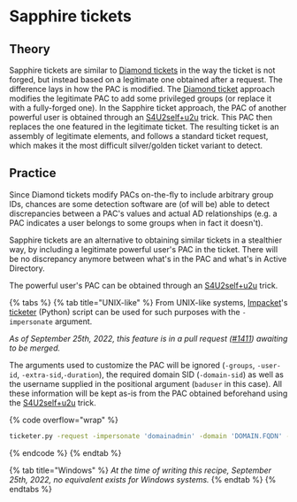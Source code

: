 # Sapphire tickets

## Theory

Sapphire tickets are similar to [Diamond tickets](diamond.md) in the way the ticket is not forged, but instead based on a legitimate one obtained after a request. The difference lays in how the PAC is modified. The [Diamond ticket](diamond.md) approach modifies the legitimate PAC to add some privileged groups (or replace it with a fully-forged one). In the Sapphire ticket approach, the PAC of another powerful user is obtained through an [S4U2self+u2u](../#s4u2self-+-u2u) trick. This PAC then replaces the one featured in the legitimate ticket. The resulting ticket is an assembly of legitimate elements, and follows a standard ticket request, which makes it the most difficult silver/golden ticket variant to detect.

## Practice

Since Diamond tickets modify PACs on-the-fly to include arbitrary group IDs, chances are some detection software are (of will be) able to detect discrepancies between a PAC's values and actual AD relationships (e.g. a PAC indicates a user belongs to some groups when in fact it doesn't).&#x20;

Sapphire tickets are an alternative to obtaining similar tickets in a stealthier way, by including a legitimate powerful user's PAC in the ticket. There will be no discrepancy anymore between what's in the PAC and what's in Active Directory.

The powerful user's PAC can be obtained through an [S4U2self+u2u](../) trick.

{% tabs %}
{% tab title="UNIX-like" %}
From UNIX-like systems, [Impacket](https://github.com/SecureAuthCorp/impacket)'s [ticketer](https://github.com/SecureAuthCorp/impacket/blob/master/examples/ticketer.py) (Python) script can be used for such purposes with the `-impersonate` argument.

_As of September 25th, 2022, this feature is in a pull request (_[_#1411_](https://github.com/SecureAuthCorp/impacket/pull/1411)_) awaiting to be merged._

The arguments used to customize the PAC will be ignored (`-groups`, `-user-id`, `-extra-sid`,`-duration`), the required domain SID (`-domain-sid`) as well as the username supplied in the positional argument (`baduser` in this case). All these information will be kept as-is from the PAC obtained beforehand using the [S4U2self+u2u](../) trick.

{% code overflow="wrap" %}
```bash
ticketer.py -request -impersonate 'domainadmin' -domain 'DOMAIN.FQDN' -user 'domain_user' -password 'password' -aesKey 'krbtgt/service AES key' -domain-sid 'S-1-5-21-...' 'baduser'
```
{% endcode %}
{% endtab %}

{% tab title="Windows" %}
_At the time of writing this recipe, September 25th, 2022, no equivalent exists for Windows systems._
{% endtab %}
{% endtabs %}
